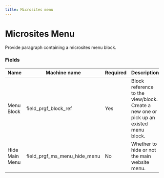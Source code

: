```yaml
---
title: Microsites menu
---
```


# Microsites Menu

Provide paragraph containing a microsites menu block.

### Fields

| Name  | Machine name | Required | Description |
| ------------- | ------------- | ------------- | ------------- |
| Menu Block | field_prgf_block_ref | Yes | Block reference to the view/block. Create a new one or pick up an existed menu block. |
| Hide Main Menu | field_prgf_ms_menu_hide_menu | No | Whether to hide or not the main website menu. |)
